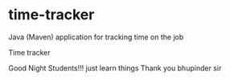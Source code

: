 # time-tracker
Java (Maven) application for tracking time on the job

Time tracker

Good Night Students!!!
just learn things
Thank you bhupinder sir
